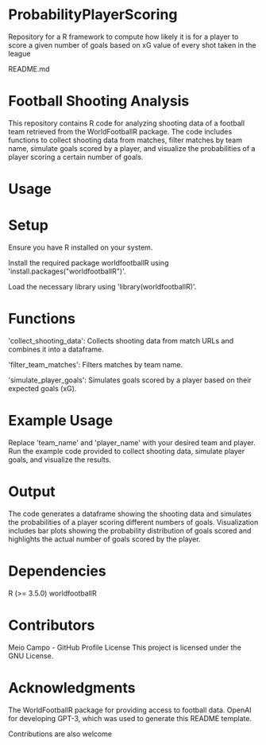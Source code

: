 # ProbabilityPlayerScoring
Repository for a R framework to compute how likely it is for a player to score a given number of goals based on xG value of every shot taken in the league

README.md

# Football Shooting Analysis
This repository contains R code for analyzing shooting data of a football team retrieved from the WorldFootballR package. The code includes functions to collect shooting data from matches, filter matches by team name, simulate goals scored by a player, and visualize the probabilities of a player scoring a certain number of goals.

# Usage
# Setup
Ensure you have R installed on your system.

Install the required package worldfootballR using 'install.packages("worldfootballR")'.

Load the necessary library using 'library(worldfootballR)'.

# Functions
'collect_shooting_data': Collects shooting data from match URLs and combines it into a dataframe.

'filter_team_matches': Filters matches by team name.

'simulate_player_goals': Simulates goals scored by a player based on their expected goals (xG).

# Example Usage
Replace 'team_name' and 'player_name' with your desired team and player.
Run the example code provided to collect shooting data, simulate player goals, and visualize the results.

# Output
The code generates a dataframe showing the shooting data and simulates the probabilities of a player scoring different numbers of goals.
Visualization includes bar plots showing the probability distribution of goals scored and highlights the actual number of goals scored by the player.

# Dependencies
R (>= 3.5.0)
worldfootballR

# Contributors
Meio Campo - GitHub Profile
License
This project is licensed under the GNU License.

# Acknowledgments
The WorldFootballR package for providing access to football data.
OpenAI for developing GPT-3, which was used to generate this README template.

Contributions are also welcome
